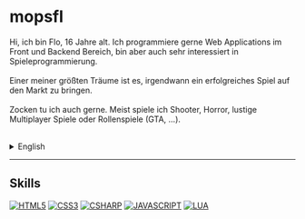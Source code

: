 # mopsfl

Hi, ich bin Flo, 16 Jahre alt. Ich programmiere gerne Web Applications im Front und Backend Bereich, bin aber auch sehr interessiert in Spieleprogrammierung.<br><br>
Einer meiner größten Träume ist es, irgendwann ein erfolgreiches Spiel auf den Markt zu bringen.<br><br>
Zocken tu ich auch gerne. Meist spiele ich Shooter, Horror, lustige Multiplayer Spiele oder Rollenspiele (GTA, ...).<br><br>

<details>
<summary>English</summary>
Hi, I'm Flo, 16 years old. I like to program web applications in the front and backend area, but I am also very interested in game programming.<br><br>
One of my biggest dreams is to one day launch a successful game.<br><br>
I also like to play. I mostly play shooters, horror, fun multiplayer games or roleplay (GTA, ...).<br><br>
</details>

____________

## Skills
[![HTML5](https://img.shields.io/badge/HTML5-E34F26?style=for-the-badge&logo=html5&logoColor=white)](https://github.com/mopsfl?tab=repositories&language=html)
[![CSS3](https://img.shields.io/badge/CSS3-1572B6?style=for-the-badge&logo=css3&logoColor=white)](https://github.com/mopsfl?tab=repositories&language=css)
[![CSHARP](https://img.shields.io/badge/C%23-239120?style=for-the-badge&logo=c-sharp&logoColor=white)](https://github.com/mopsfl)
[![JAVASCRIPT](https://img.shields.io/badge/JavaScript-323330?style=for-the-badge&logo=javascript&logoColor=F7DF1E)](https://github.com/mopsfl?tab=repositories&language=javascript)
[![LUA](https://img.shields.io/badge/LUA-00008b?style=for-the-badge&logo=lua&logoColor=ffffff)](https://github.com/mopsfl?tab=repositories&language=lua)
